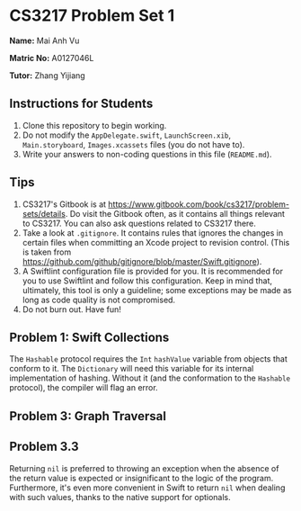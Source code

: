 CS3217 Problem Set 1
==

**Name:** Mai Anh Vu

**Matric No:** A0127046L

**Tutor:** Zhang Yijiang

## Instructions for Students

1. Clone this repository to begin working.
2. Do not modify the `AppDelegate.swift`, `LaunchScreen.xib`, `Main.storyboard`, `Images.xcassets` files (you do not have to).
3. Write your answers to non-coding questions in this file (`README.md`).

## Tips

1. CS3217's Gitbook is at https://www.gitbook.com/book/cs3217/problem-sets/details. Do visit the Gitbook often, as it contains all things relevant to CS3217. You can also ask questions related to CS3217 there.
2. Take a look at `.gitignore`. It contains rules that ignores the changes in certain files when committing an Xcode project to revision control. (This is taken from https://github.com/github/gitignore/blob/master/Swift.gitignore).
3. A Swiftlint configuration file is provided for you. It is recommended for you to use Swiftlint and follow this configuration. Keep in mind that, ultimately, this tool is only a guideline; some exceptions may be made as long as code quality is not compromised.
4. Do not burn out. Have fun!

## Problem 1: Swift Collections

The `Hashable` protocol requires the `Int` `hashValue` variable from objects
that conform to it. The `Dictionary` will need this variable for its internal
implementation of hashing. Without it (and the conformation to the `Hashable`
protocol), the compiler will flag an error.

## Problem 3: Graph Traversal

## Problem 3.3

Returning `nil` is preferred to throwing an exception when the absence of the
return value is expected or insignificant to the logic of the program.
Furthermore, it's even more convenient in Swift to return `nil` when dealing with
such values, thanks to the native support for optionals.

